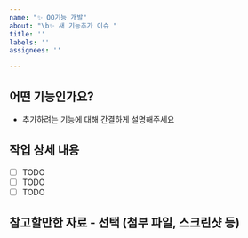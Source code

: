```yaml
---
name: "✨ OO기능 개발"
about: "\b✨ 새 기능추가 이슈 "
title: ''
labels: ''
assignees: ''

---
```


## 어떤 기능인가요?

- 추가하려는 기능에 대해 간결하게 설명해주세요

## 작업 상세 내용

- [ ] TODO
- [ ] TODO
- [ ] TODO

## 참고할만한 자료 - 선택 (첨부 파일, 스크린샷 등)